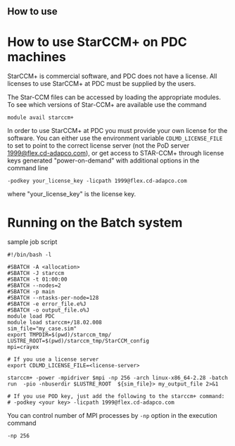 ## How to use
# How to use StarCCM+ on PDC machines
StarCCM+ is commercial software, and PDC does not have a license. All licenses to use StarCCM+ at PDC must be supplied by the users.

The Star-CCM files can be accessed by loading the appropriate modules. To see which versions of Star-CCM+ are available use the command 
```
module avail starccm+
```
In order to use StarCCM+ at PDC you must provide your own license for the software. You can either use the environment variable
`CDLMD_LICENSE_FILE` to set to point to the correct license server (not the PoD server 1999@flex.cd-adapco.com), or get access to STAR-CCM+ through license keys generated "power-on-demand" with additional options in the command line
```
-podkey your_license_key -licpath 1999@flex.cd-adapco.com
```
where "your_license_key" is the license key.

# Running on the Batch system
sample job script
```
#!/bin/bash -l

#SBATCH -A <allocation>
#SBATCH -J starccm
#SBATCH -t 01:00:00
#SBATCH --nodes=2
#SBATCH -p main
#SBATCH --ntasks-per-node=128
#SBATCH -e error_file.e%J
#SBATCH -o output_file.o%J
module load PDC
module load starccm+/18.02.008
sim_file="my_case.sim"
export TMPDIR=$(pwd)/starccm_tmp/
LUSTRE_ROOT=$(pwd)/starccm_tmp/StarCCM_config
mpi=crayex

# If you use a license server
export CDLMD_LICENSE_FILE=<license-server>

starccm+ -power -mpidriver $mpi -np 256 -arch linux-x86_64-2.28 -batch run  -pio -nbuserdir $LUSTRE_ROOT  ${sim_file}> my_output_file 2>&1

# If you use POD key, just add the following to the starccm+ command:
# -podkey <your key> -licpath 1999@flex.cd-adapco.com
```


You can control number of MPI processes by `-np` option in the execution command
```
-np 256
```
